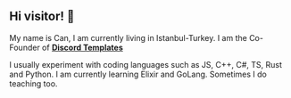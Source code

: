 ## Hi visitor! 👋
My name is Can, I am currently living in  Istanbul-Turkey. I am the Co-Founder of **[Discord Templates](https://discordtemplates.com)**

I usually experiment with coding languages such as JS, C++, C#, TS, Rust and Python. I am currently learning Elixir and GoLang. Sometimes I do teaching too.

<!--
### Status
[![Discord Presence](https://lanyard-profile-readme.vercel.app/api/316641074967871500?bg=0d1117)](https://discord.com/users/316641074967871500)

- 🔭 currently working on
**[Discord Templates](https://discordtemplates.com)**
- 🌱 I’m currently learning ...

- 👯 I’m looking to collaborate on ...

- 🤔 I’m looking for help with ...

- 💬 Ask me about ...

- 📫 How to reach me: ...

- 😄 Pronouns: ...

- ⚡ Fun fact: ...
-->
